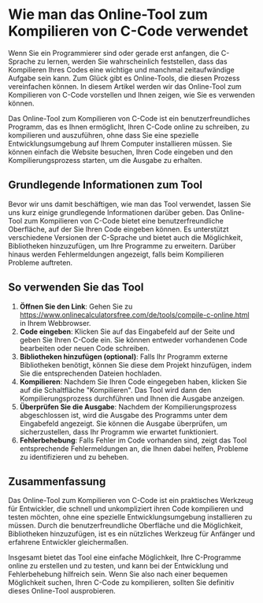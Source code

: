 Wie man das Online-Tool zum Kompilieren von C-Code verwendet
============================================================

Wenn Sie ein Programmierer sind oder gerade erst anfangen, die C-Sprache zu lernen, werden Sie wahrscheinlich feststellen, dass das Kompilieren Ihres Codes eine wichtige und manchmal zeitaufwändige Aufgabe sein kann. Zum Glück gibt es Online-Tools, die diesen Prozess vereinfachen können. In diesem Artikel werden wir das Online-Tool zum Kompilieren von C-Code vorstellen und Ihnen zeigen, wie Sie es verwenden können.

Das Online-Tool zum Kompilieren von C-Code ist ein benutzerfreundliches Programm, das es Ihnen ermöglicht, Ihren C-Code online zu schreiben, zu kompilieren und auszuführen, ohne dass Sie eine spezielle Entwicklungsumgebung auf Ihrem Computer installieren müssen. Sie können einfach die Website besuchen, Ihren Code eingeben und den Kompilierungsprozess starten, um die Ausgabe zu erhalten.

Grundlegende Informationen zum Tool
-----------------------------------

Bevor wir uns damit beschäftigen, wie man das Tool verwendet, lassen Sie uns kurz einige grundlegende Informationen darüber geben. Das Online-Tool zum Kompilieren von C-Code bietet eine benutzerfreundliche Oberfläche, auf der Sie Ihren Code eingeben können. Es unterstützt verschiedene Versionen der C-Sprache und bietet auch die Möglichkeit, Bibliotheken hinzuzufügen, um Ihre Programme zu erweitern. Darüber hinaus werden Fehlermeldungen angezeigt, falls beim Kompilieren Probleme auftreten.

So verwenden Sie das Tool
-------------------------

1. **Öffnen Sie den Link**: Gehen Sie zu <https://www.onlinecalculatorsfree.com/de/tools/compile-c-online.html> in Ihrem Webbrowser.
2. **Code eingeben**: Klicken Sie auf das Eingabefeld auf der Seite und geben Sie Ihren C-Code ein. Sie können entweder vorhandenen Code bearbeiten oder neuen Code schreiben.
3. **Bibliotheken hinzufügen (optional)**: Falls Ihr Programm externe Bibliotheken benötigt, können Sie diese dem Projekt hinzufügen, indem Sie die entsprechenden Dateien hochladen.
4. **Kompilieren**: Nachdem Sie Ihren Code eingegeben haben, klicken Sie auf die Schaltfläche "Kompilieren". Das Tool wird dann den Kompilierungsprozess durchführen und Ihnen die Ausgabe anzeigen.
5. **Überprüfen Sie die Ausgabe**: Nachdem der Kompilierungsprozess abgeschlossen ist, wird die Ausgabe des Programms unter dem Eingabefeld angezeigt. Sie können die Ausgabe überprüfen, um sicherzustellen, dass Ihr Programm wie erwartet funktioniert.
6. **Fehlerbehebung**: Falls Fehler im Code vorhanden sind, zeigt das Tool entsprechende Fehlermeldungen an, die Ihnen dabei helfen, Probleme zu identifizieren und zu beheben.

Zusammenfassung
---------------

Das Online-Tool zum Kompilieren von C-Code ist ein praktisches Werkzeug für Entwickler, die schnell und unkompliziert ihren Code kompilieren und testen möchten, ohne eine spezielle Entwicklungsumgebung installieren zu müssen. Durch die benutzerfreundliche Oberfläche und die Möglichkeit, Bibliotheken hinzuzufügen, ist es ein nützliches Werkzeug für Anfänger und erfahrene Entwickler gleichermaßen.

Insgesamt bietet das Tool eine einfache Möglichkeit, Ihre C-Programme online zu erstellen und zu testen, und kann bei der Entwicklung und Fehlerbehebung hilfreich sein. Wenn Sie also nach einer bequemen Möglichkeit suchen, Ihren C-Code zu kompilieren, sollten Sie definitiv dieses Online-Tool ausprobieren.